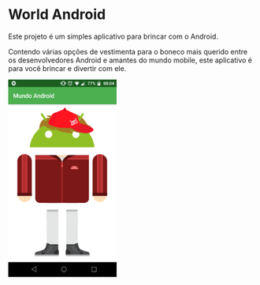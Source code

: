 # World Android

Este projeto é um simples aplicativo para brincar com o Android.


Contendo várias opções de vestimenta para o boneco mais querido entre os desenvolvedores Android e amantes do mundo mobile, este aplicativo é para você brincar e divertir com ele.

<img src="https://github.com/scmfaria/worldandroid/blob/master/screen.png" width="220" height="400"/>
